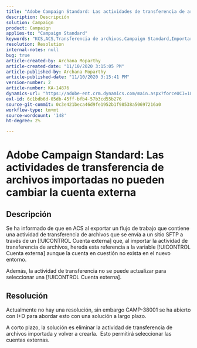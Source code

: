 ```yaml
---
title: "Adobe Campaign Standard: Las actividades de transferencia de archivos importadas no pueden cambiar la cuenta externa"
description: Descripción
solution: Campaign
product: Campaign
applies-to: "Campaign Standard"
keywords: "KCS,ACS,Transferencia de archivos,Campaign Standard,Importar,Exportar,Flujo de trabajo"
resolution: Resolution
internal-notes: null
bug: true
article-created-by: Archana Moparthy
article-created-date: "11/10/2020 3:15:05 PM"
article-published-by: Archana Moparthy
article-published-date: "11/10/2020 3:15:41 PM"
version-number: 2
article-number: KA-14876
dynamics-url: "https://adobe-ent.crm.dynamics.com/main.aspx?forceUCI=1&pagetype=entityrecord&etn=knowledgearticle&id=08eeef7c-6723-eb11-a813-00224809820c"
exl-id: 6c1bdb6d-05db-45ff-bfb4-57b3cd55b276
source-git-commit: 0c3e421beca46d9fe1952b1f98538a50697216a0
workflow-type: tm+mt
source-wordcount: '148'
ht-degree: 2%

---
```


# Adobe Campaign Standard: Las actividades de transferencia de archivos importadas no pueden cambiar la cuenta externa

## Descripción

Se ha informado de que en ACS al exportar un flujo de trabajo que contiene una actividad de transferencia de archivos que se envía a un sitio SFTP a través de un [!UICONTROL Cuenta externa] que, al importar la actividad de transferencia de archivos, hereda esta referencia a la variable [!UICONTROL Cuenta externa] aunque la cuenta en cuestión no exista en el nuevo entorno.

Además, la actividad de transferencia no se puede actualizar para seleccionar una [!UICONTROL Cuenta externa].

## Resolución

Actualmente no hay una resolución, sin embargo CAMP-38001 se ha abierto con I+D para abordar esto con una solución a largo plazo.

A corto plazo, la solución es eliminar la actividad de transferencia de archivos importada y volver a crearla.  Esto permitirá seleccionar las cuentas externas.
